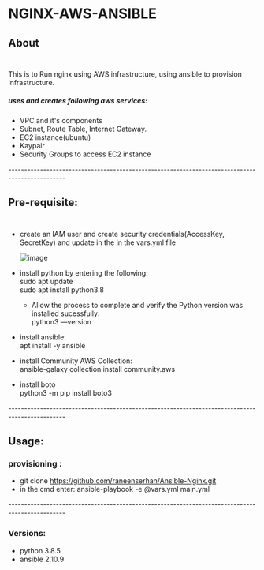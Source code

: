 # NGINX-AWS-ANSIBLE <br/>

## About <br/><br/>
This is to Run nginx using AWS infrastructure, using ansible to provision infrastructure.<br/>
##### uses and creates following aws services:<br/>
* VPC and it's components
* Subnet, Route Table, Internet Gateway.
* EC2 instance(ubuntu)
* Kaypair
* Security Groups to access EC2 instance

------------------------------------------------------------------------------------------------<br/>
## Pre-requisite:<br/><br/>
* create an IAM user and create security credentials(AccessKey, SecretKey) and update in the in the vars.yml file 

  ![image](https://user-images.githubusercontent.com/82150368/118038314-a2476480-b377-11eb-8709-099f2f59909d.png)

* install python by entering the following:<br/>
  sudo apt update<br/>
  sudo apt install python3.8  
  * Allow the process to complete and verify the Python version was installed sucessfully:<br/>
  python3 ––version
* install ansible:<br/>
  apt install -y ansible
* install Community AWS Collection:<br/>
  ansible-galaxy collection install community.aws
* install boto<br/>
  python3 -m pip install boto3
  
------------------------------------------------------------------------------------------------<br/>

## Usage:<br/>
### provisioning :<br/>
* git clone https://github.com/raneenserhan/Ansible-Nginx.git
* in the cmd enter: ansible-playbook -e @vars.yml main.yml

------------------------------------------------------------------------------------------------<br/>
### Versions:
* python 3.8.5
* ansible 2.10.9

